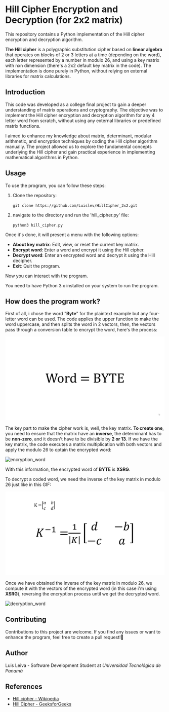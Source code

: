 # Hill Cipher Encryption and Decryption (for 2x2 matrix)

This repository contains a Python implementation of the Hill cipher encryption and decryption algorithm.

**The Hill cipher** is a polygraphic substitution cipher based on **linear algebra** that operates on blocks of 2 or 3 letters at a time (depending on the word), each letter represented by a number in modulo 26, and using a key matrix with nxn dimension (there's a 2x2 default key matrix in the code). The implementation is done purely in Python, without relying on external libraries for matrix calculations.

## Introduction

This code was developed as a college final project to gain a deeper understanding of matrix operations and cryptography. The objective was to implement the Hill cipher encryption and decryption algorithm for any 4 letter word from scratch, without using any external libraries or predefined matrix functions.

I aimed to enhance my knowledge about matrix, determinant, modular arithmetic, and encryption techniques by coding the Hill cipher algorithm manually. The project allowed us to explore the fundamental concepts underlying the Hill cipher and gain practical experience in implementing mathematical algorithms in Python.

## Usage

To use the program, you can follow these steps:

1. Clone the repository:

   `git clone https://github.com/Luislev/HillCipher_2x2.git`

2. navigate to the directory and run the 'hill_cipher.py' file:

    `python3 hill_cipher.py`

Once it's done, it will present a menu with the following options:

 - **About key matrix**: Edit, view, or reset the current key matrix.
 - **Encrypt word**: Enter a word and encrypt it using the Hill cipher.
 - **Decrypt word**: Enter an encrypted word and decrypt it using the Hill decipher.
 - **Exit**: Quit the program.

Now you can interact with the program.

You need to have Python 3.x installed on your system to run the program.

## How does the program work?

First of all, i chose the word "**Byte**" for the plaintext example but any four-letter word can be used. The code applies the upper function to make the word uppercase, and then splits the word in 2 vectors, then, the vectors pass through a conversion table to encrypt the word, here's the process:

![word_to_numbers](gifs_explanation/hillCipher1-luis.leivadev.gif)

The key part to make the cipher work is, well, the key matrix. **To create one**, you need to ensure that the matrix have an **inverse**, the determinant has to be **non-zero**, and it doesn't have to be divisible by **2 or 13**.
If we have the key matrix, the code executes a matrix multiplication with both vectors and apply the modulo 26 to optain the encrypted word:

![encryption_word](gifs_explanation/hillCipher2-luis.leivadev.gif)

With this information, the encrypted word of **BYTE** is **XSRG**.

To decrypt a coded word, we need the inverse of the key matrix in modulo 26 just like in this GIF:

![inverse_key_matrix](gifs_explanation/hillCipher3-luis.leivadev.gif)

Once we have obtained the inverse of the key matrix in modulo 26, we compute it with the vectors of the encrypted word (in this case i'm using **XSRG**), reversing the encryption process until we get the decrypted word.

![decryption_word](gifs_explanation/hillCipher4-luis.leivadev.gif)
## Contributing

Contributions to this project are welcome. If you find any issues or want to enhance the program, feel free to create a pull request!🤗

## Author

Luis Leiva - Software Development Student at _Universidad Tecnológica de Panamá_

## References
 - [Hill cipher - Wikipedia](https://www.wikipedia.org/wiki/Hill_cipher)
 - [Hill Cipher - GeeksforGeeks](https://www.geeksforgeeks.org/hill-cipher/)
